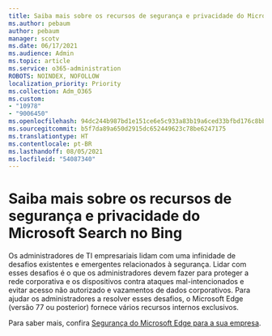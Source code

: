 ```yaml
---
title: Saiba mais sobre os recursos de segurança e privacidade do Microsoft Search no Bing
ms.author: pebaum
author: pebaum
manager: scotv
ms.date: 06/17/2021
ms.audience: Admin
ms.topic: article
ms.service: o365-administration
ROBOTS: NOINDEX, NOFOLLOW
localization_priority: Priority
ms.collection: Adm_O365
ms.custom:
- "10978"
- "9006450"
ms.openlocfilehash: 94dc244b987bd1e151ce6e5c933a83b19a6ced33bfbd176c8bbf1e8ce83370b6
ms.sourcegitcommit: b5f7da89a650d2915dc652449623c78be6247175
ms.translationtype: HT
ms.contentlocale: pt-BR
ms.lasthandoff: 08/05/2021
ms.locfileid: "54087340"
---
```

# <a name="learn-about-the-security-features-of-microsoft-edge"></a>Saiba mais sobre os recursos de segurança e privacidade do Microsoft Search no Bing

Os administradores de TI empresariais lidam com uma infinidade de desafios existentes e emergentes relacionados à segurança. Lidar com esses desafios é o que os administradores devem fazer para proteger a rede corporativa e os dispositivos contra ataques mal-intencionados e evitar acesso não autorizado e vazamentos de dados corporativos. Para ajudar os administradores a resolver esses desafios, o Microsoft Edge (versão 77 ou posterior) fornece vários recursos internos exclusivos. 

Para saber mais, confira [Segurança do Microsoft Edge para a sua empresa](/DeployEdge/ms-edge-security-for-business).